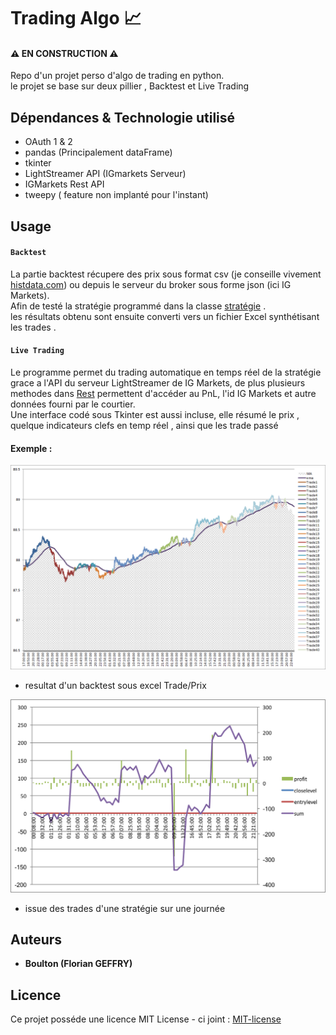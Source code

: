 

# Trading Algo :chart_with_upwards_trend:
#### :warning: **EN CONSTRUCTION** :warning:

Repo d'un projet perso d'algo de trading en python. \
le projet se base sur deux pillier , Backtest et Live Trading


## Dépendances & Technologie utilisé

- OAuth 1 & 2
- pandas (Principalement dataFrame)
- tkinter
- LightStreamer API (IGmarkets Serveur)
- IGMarkets Rest API 
- tweepy ( feature non implanté pour l'instant)

## Usage

#### `Backtest`
La partie backtest récupere des prix sous format csv (je conseille vivement [histdata.com](www.histdata.com))
ou depuis le serveur du broker sous forme json (ici IG Markets). \
Afin de testé la stratégie programmé dans la classe [stratégie](strategie.py) .\
les résultats obtenu sont ensuite converti vers un fichier Excel synthétisant les trades .

#### `Live Trading`

Le programme permet du trading automatique en temps réel de la stratégie
grace a l'API du serveur LightStreamer de IG Markets,
de plus plusieurs methodes dans [Rest](rest.py) permettent d'accéder au PnL, 
l'id IG Markets et autre données fourni par le courtier. \
Une interface codé sous Tkinter est aussi incluse,
elle résumé le prix , quelque indicateurs clefs en temp réel , 
ainsi que les trade passé

#### Exemple : 

![](./readme/AUDJPY18-01-01.png)
*  resultat d'un backtest sous excel Trade/Prix


![](./readme/backtest.png)

* issue des trades d'une stratégie sur une journée

## Auteurs

- **Boulton (Florian GEFFRY)**

## Licence

Ce projet posséde une licence MIT License -  ci joint : [MIT-license](LICENSE.md)